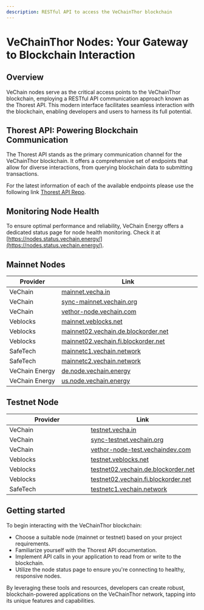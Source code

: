 ```yaml
---
description: RESTful API to access the VeChainThor blockchain
---
```


# VeChainThor Nodes: Your Gateway to Blockchain Interaction

## Overview

VeChain nodes serve as the critical access points to the VeChainThor blockchain, employing a RESTful API communication approach known as the Thorest API. This modern interface facilitates seamless interaction with the blockchain, enabling developers and users to harness its full potential.

## Thorest API: Powering Blockchain Communication

The Thorest API stands as the primary communication channel for the VeChainThor blockchain. It offers a comprehensive set of endpoints that allow for diverse interactions, from querying blockchain data to submitting transactions.

For the latest information of each of the available endpoints please use the following link [Thorest API Repo](https://github.com/vechain/thor/blob/16c5d34cfea8262e9fe91bd33b298c8e2f81da21/api/doc/thor.yaml).

## Monitoring Node Health

To ensure optimal performance and reliability, VeChain Energy offers a dedicated status page for node health monitoring. Check it at [https://nodes.status.vechain.energy/](https://nodes.status.vechain.energy/).

## Mainnet Nodes

<table><thead><tr><th width="277">Provider</th><th width="560">Link</th></tr></thead><tbody><tr><td>VeChain</td><td><a href="https://mainnet.vecha.in/">mainnet.vecha.in</a></td></tr><tr><td>VeChain</td><td><a href="https://sync-mainnet.vechain.org/">sync-mainnet.vechain.org</a></td></tr><tr><td>VeChain</td><td><a href="https://vethor-node.vechain.com/">vethor-node.vechain.com</a></td></tr><tr><td>Veblocks</td><td><a href="https://mainnet.veblocks.net/">mainnet.veblocks.net</a></td></tr><tr><td>Veblocks</td><td><a href="https://mainnet02.vechain.de.blockorder.net/">mainnet02.vechain.de.blockorder.net</a></td></tr><tr><td>Veblocks</td><td><a href="https://mainnet02.vechain.fi.blockorder.net/">mainnet02.vechain.fi.blockorder.net</a></td></tr><tr><td>SafeTech</td><td><a href="https://mainnetc1.vechain.network/">mainnetc1.vechain.network</a></td></tr><tr><td>SafeTech</td><td><a href="https://mainnetc2.vechain.network/">mainnetc2.vechain.network</a></td></tr><tr><td>VeChain Energy</td><td><a href="https://de.node.vechain.energy/">de.node.vechain.energy</a></td></tr><tr><td>VeChain Energy</td><td><a href="https://us.node.vechain.energy/">us.node.vechain.energy</a></td></tr></tbody></table>

## Testnet Node

<table><thead><tr><th width="280">Provider</th><th>Link</th></tr></thead><tbody><tr><td>VeChain</td><td><a href="https://testnet.vecha.in/">testnet.vecha.in</a></td></tr><tr><td>VeChain</td><td><a href="https://sync-testnet.vechain.org/">sync-testnet.vechain.org</a></td></tr><tr><td>VeChain</td><td><a href="hHttps://vethor-node-test.vechaindev.com/">vethor-node-test.vechaindev.com</a></td></tr><tr><td>Veblocks</td><td><a href="https://testnet.veblocks.net/">testnet.veblocks.net</a></td></tr><tr><td>Veblocks</td><td><a href="https://testnet02.vechain.de.blockorder.net/">testnet02.vechain.de.blockorder.net</a></td></tr><tr><td>Veblocks</td><td><a href="https://testnet02.vechain.fi.blockorder.net/">testnet02.vechain.fi.blockorder.net</a></td></tr><tr><td>SafeTech</td><td><a href="https://testnetc1.vechain.network/">testnetc1.vechain.network</a></td></tr></tbody></table>

## Getting started

To begin interacting with the VeChainThor blockchain:

* Choose a suitable node (mainnet or testnet) based on your project requirements.
* Familiarize yourself with the Thorest API documentation.
* Implement API calls in your application to read from or write to the blockchain.
* Utilize the node status page to ensure you're connecting to healthy, responsive nodes.

By leveraging these tools and resources, developers can create robust, blockchain-powered applications on the VeChainThor network, tapping into its unique features and capabilities.
